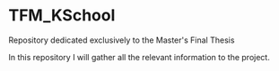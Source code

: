 # TFM_KSchool
Repository dedicated exclusively to the Master's Final Thesis

In this repository I will gather all the relevant information to the project.
